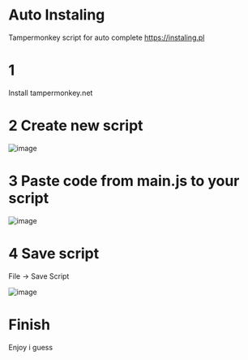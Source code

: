 # Auto Instaling
Tampermonkey script for auto complete https://instaling.pl

# 1
Install tampermonkey.net

# 2 Create new script
![image](https://user-images.githubusercontent.com/73756261/213907039-a44d70ec-6d4f-4e26-a1df-e8fe659ad10b.png)
# 3 Paste code from main.js to your script
![image](https://user-images.githubusercontent.com/73756261/213907098-487ab16c-48b9-48bf-a2f4-41870445d165.png)

# 4 Save script

File -> Save Script

![image](https://user-images.githubusercontent.com/73756261/213907122-ad39f6f9-2375-4b85-b003-9425c9c61585.png)

# Finish

Enjoy i guess
